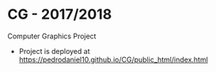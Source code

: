 # CG - 2017/2018
Computer Graphics Project
- Project is deployed at https://pedrodaniel10.github.io/CG/public_html/index.html

